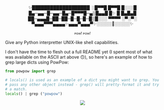 <p align=center>
✨███████████████████  ░█▀▀█ █▀▀█ █░░░█ </br>
█▄─▄▄─█─▄▄─█▄─█▀▀▀█─▄▒█▄▄█ █✨ █ █▄█▄█ </br>
██─▄▄▄█─██─██─█─█─█─█▒█░░░ ▀▀▀▀ ░▀░▀░ </br>
▀▄▄▄▀▀▀▄▄▄▄✨▄▄▄▀▄▄▄▀✨░░░░░🐍░░░░░✨</br>
</p>

<p align=center>
<sub>ᴘᴏᴡ! ᴘᴏᴡ!</sub>

Give any Python interpretter UNIX-like shell capabilities.

I don't have the time to flesh out a full README yet (I spent most of what was
available on the ASCII art above 🙃), so here's an example of how to grep large
dicts using PowPow:

```py
from powpow import grep

# locals() is used as an example of a dict you might want to grep. You can
# pass any other object instead - grep() will pretty-format it and try to find
# a match.
locals() | grep ("powpow")
```

<p align="center">
<img src="https://user-images.githubusercontent.com/6691643/113652843-dd79b800-9694-11eb-8ea1-1481f723f1d4.png" align="center"/>
</p>

</p>

